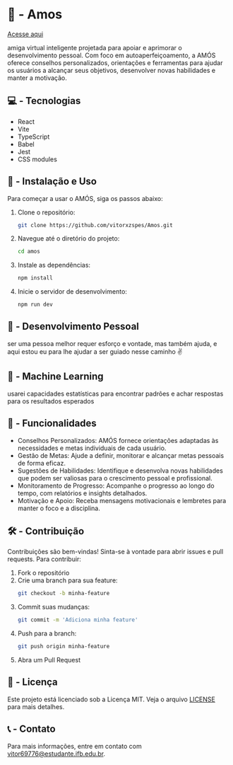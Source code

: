 # 👧 - Amos
[Acesse aqui](https://amos-jet.vercel.app/)

amiga virtual inteligente projetada para apoiar e aprimorar o desenvolvimento pessoal. Com foco em autoaperfeiçoamento, a AMÓS oferece conselhos personalizados, orientações e ferramentas para ajudar os usuários a alcançar seus objetivos, desenvolver novas habilidades e manter a motivação.

## 💻 - Tecnologias
- React
- Vite
- TypeScript
- Babel
- Jest
- CSS modules

## 🚀 - Instalação e Uso
Para começar a usar o AMÓS, siga os passos abaixo:

1. Clone o repositório:
   ```bash
   git clone https://github.com/vitorxzspes/Amos.git
   ```
2. Navegue até o diretório do projeto:
   ```bash
   cd amos
   ```
3. Instale as dependências:
   ```bash
   npm install
   ```
4. Inicie o servidor de desenvolvimento:
   ```bash
   npm run dev
   ```

## 💪 - Desenvolvimento Pessoal
ser uma pessoa melhor requer esforço e vontade, mas também ajuda, e aqui estou eu para lhe ajudar a ser guiado nesse caminho ✌️

## 🤖 - Machine Learning
usarei capacidades estatísticas para encontrar padrões e achar respostas para os resultados esperados

## 💚 - Funcionalidades
- Conselhos Personalizados: AMÓS fornece orientações adaptadas às necessidades e metas individuais de cada usuário.
- Gestão de Metas: Ajude a definir, monitorar e alcançar metas pessoais de forma eficaz.
- Sugestões de Habilidades: Identifique e desenvolva novas habilidades que podem ser valiosas para o crescimento pessoal e profissional.
- Monitoramento de Progresso: Acompanhe o progresso ao longo do tempo, com relatórios e insights detalhados.
- Motivação e Apoio: Receba mensagens motivacionais e lembretes para manter o foco e a disciplina.

## 🛠️ - Contribuição
Contribuições são bem-vindas! Sinta-se à vontade para abrir issues e pull requests. Para contribuir:

1. Fork o repositório
2. Crie uma branch para sua feature:
   ```bash
   git checkout -b minha-feature
   ```
3. Commit suas mudanças:
   ```bash
   git commit -m 'Adiciona minha feature'
   ```
4. Push para a branch:
   ```bash
   git push origin minha-feature
   ```
5. Abra um Pull Request

## 📄 - Licença
Este projeto está licenciado sob a Licença MIT. Veja o arquivo [LICENSE](LICENSE) para mais detalhes.

## 📞 - Contato
Para mais informações, entre em contato com [vitor69776@estudante.ifb.edu.br](mailto:vitor69776@estudante.ifb.edu.br).
